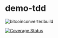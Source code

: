 # demo-tdd

![bitcoinconverter.build](https://github.com/silentlake/demo-tdd/workflows/bitcoinconverter.build/badge.svg)

[![Coverage Status](https://coveralls.io/repos/github/silentlake/demo-tdd/badge.svg?branch=main)](https://coveralls.io/github/silentlake/demo-tdd?branch=main)
